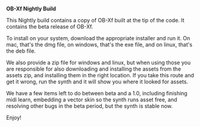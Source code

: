 **OB-Xf Nightly Build**

This Nightly build contains a copy of OB-Xf built at the tip of the code. It contains the beta release of OB-Xf.

To install on your system, download the appropriate installer and run it. On mac, that's the dmg file, on windows, that's the exe file, and on linux, that's the deb file. 

We also provide a zip file for windows and linux, but when using those you are responsible for also downloading and installing the assets from the assets zip, and installing them in the right location. If you take this route and get it wrong, run the synth and it will show you where it looked for assets.

We have a few items left to do between beta and a 1.0, including finishing midi learn, embedding a vector skin so the synth runs asset free, and resolving other bugs in the beta period, but the synth is stable now.

Enjoy!